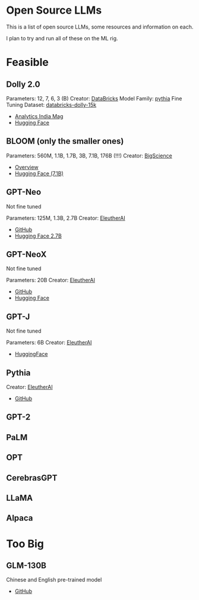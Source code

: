 # Open Source LLMs

This is a list of open source LLMs, some resources and information on each.

I plan to try and run all of these on the ML rig.

# Feasible

## Dolly 2.0

Parameters: 12, 7, 6, 3 (B)
Creator: [DataBricks](https://www.databricks.com/)
Model Family: [pythia](https://github.com/EleutherAI/pythia)
Fine Tuning Dataset: [databricks-dolly-15k](https://github.com/databrickslabs/dolly/tree/master/data)

* [Analytics India Mag](https://analyticsindiamag.com/databricks-dolly-2-0-is-a-game-changer-in-the-open-source-llms/)
* [Hugging Face](https://huggingface.co/databricks)

## BLOOM (only the smaller ones)

Parameters: 560M, 1.1B, 1.7B, 3B, 7.1B, 176B (!!!)
Creator: [BigScience](https://bigscience.huggingface.co/)

* [Overview](https://huggingface.co/docs/transformers/model_doc/bloom)
* [Hugging Face (7.1B)](https://huggingface.co/bigscience/bloom-7b1/tree/main)


## GPT-Neo

Not fine tuned

Parameters: 125M, 1.3B, 2.7B
Creator: [EleutherAI](https://www.eleuther.ai/)

* [GitHub](https://github.com/EleutherAI/gpt-neo)
* [Hugging Face 2.7B](https://huggingface.co/EleutherAI/gpt-neo-2.7B)

## GPT-NeoX

Not fine tuned

Parameters: 20B
Creator: [EleutherAI](https://www.eleuther.ai/)

* [GitHub](https://github.com/EleutherAI/gpt-neox)
* [Hugging Face](https://huggingface.co/EleutherAI/gpt-neox-20b)

## GPT-J

Not fine tuned

Parameters: 6B
Creator: [EleutherAI](https://www.eleuther.ai/)

* [HuggingFace](https://huggingface.co/EleutherAI/gpt-j-6b)

## Pythia

Creator: [EleutherAI](https://www.eleuther.ai/)

* [GitHub](https://github.com/EleutherAI/pythia)


## GPT-2

## PaLM

## OPT

## CerebrasGPT

## LLaMA

## Alpaca

# Too Big

## GLM-130B

Chinese and English pre-trained model

* [GitHub](https://github.com/THUDM/GLM-130B)
